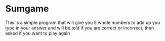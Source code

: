 # Sumgame

This is a simple program that will give you 5 whole numbers to add up
you type in your answer and will be told if you are correct or incorrect, then asked if you want to play again
